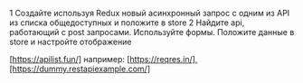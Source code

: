 1 Создайте используя Redux новый асинхронный запрос с одним из API из списка общедоступных и положите в store
2 Найдите api, работающий с post запросами. Используйте формы. Положите данные в store и настройте отображение

[https://apilist.fun/]
например: [https://reqres.in/],[https://dummy.restapiexample.com/]
